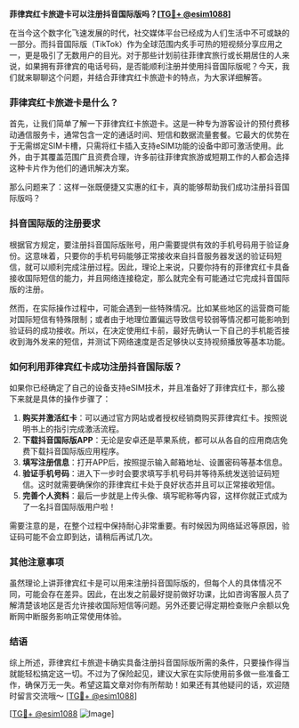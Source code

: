 **菲律宾红卡旅遊卡可以注册抖音国际版吗？[[TG💪+ @esim1088](https://t.me/s/esim1088)]**

在当今这个数字化飞速发展的时代，社交媒体平台已经成为人们生活中不可或缺的一部分。而抖音国际版（TikTok）作为全球范围内炙手可热的短视频分享应用之一，更是吸引了无数用户的目光。对于那些计划前往菲律宾旅行或长期居住的人来说，如果拥有菲律宾的电话号码，是否能顺利注册并使用抖音国际版呢？今天，我们就来聊聊这个问题，并结合菲律宾红卡旅遊卡的特点，为大家详细解答。

### 菲律宾红卡旅遊卡是什么？

首先，让我们简单了解一下菲律宾红卡旅遊卡。这是一种专为游客设计的预付费移动通信服务卡，通常包含一定的通话时间、短信和数据流量套餐。它最大的优势在于无需绑定SIM卡槽，只需将红卡插入支持eSIM功能的设备中即可激活使用。此外，由于其覆盖范围广且资费合理，许多前往菲律宾旅游或短期工作的人都会选择这种卡片作为他们的通讯解决方案。

那么问题来了：这样一张既便捷又实惠的红卡，真的能够帮助我们成功注册抖音国际版吗？

### 抖音国际版的注册要求

根据官方规定，要注册抖音国际版账号，用户需要提供有效的手机号码用于验证身份。这意味着，只要你的手机号码能够正常接收来自抖音服务器发送的验证码短信，就可以顺利完成注册过程。因此，理论上来说，只要你持有的菲律宾红卡具备接收国际短信的能力，并且网络连接稳定，那么就完全有可能通过它完成抖音国际版的注册。

然而，在实际操作过程中，可能会遇到一些特殊情况。比如某些地区的运营商可能对国际短信有特殊限制；或者由于地理位置偏远导致信号较弱等情况都可能影响到验证码的成功接收。所以，在决定使用红卡前，最好先确认一下自己的手机能否接收到海外发来的短信，并测试下网络速度是否足够快以支持视频播放等基本功能。

### 如何利用菲律宾红卡成功注册抖音国际版？

如果你已经确定了自己的设备支持eSIM技术，并且准备好了菲律宾红卡，那么接下来就是具体的操作步骤了：

1. **购买并激活红卡**：可以通过官方网站或者授权经销商购买菲律宾红卡。按照说明书上的指引完成激活流程。
2. **下载抖音国际版APP**：无论是安卓还是苹果系统，都可以从各自的应用商店免费下载抖音国际版应用程序。
3. **填写注册信息**：打开APP后，按照提示输入邮箱地址、设置密码等基本信息。
4. **验证手机号码**：进入下一步时会要求填写手机号码并等待系统发送验证码短信。这时就需要确保你的菲律宾红卡处于良好状态并且可以正常接收短信。
5. **完善个人资料**：最后一步就是上传头像、填写昵称等内容，这样你就正式成为了一名抖音国际版用户啦！

需要注意的是，在整个过程中保持耐心非常重要。有时候因为网络延迟等原因，验证码可能不会立即到达，请稍后再试几次。

### 其他注意事项

虽然理论上讲菲律宾红卡是可以用来注册抖音国际版的，但每个人的具体情况不同，可能会存在差异。因此，在出发之前最好提前做好功课，比如咨询客服人员了解清楚该地区是否允许接收国际短信等问题。另外还要记得定期检查账户余额以免断网中断服务影响正常使用体验。

### 结语

综上所述，菲律宾红卡旅遊卡确实具备注册抖音国际版所需的条件，只要操作得当就能轻松搞定这一切。不过为了保险起见，建议大家在实际使用前多做一些准备工作，确保万无一失。希望这篇文章对你有所帮助！如果还有其他疑问的话，欢迎随时留言交流哦～ [[TG💪+ @esim1088](https://t.me/s/esim1088)] 

[[TG💪+ @esim1088](https://t.me/s/esim1088) ![Image](https://i.postimg.cc/4NQfJmqS/Snipaste-2025-05-13-00-14-12.png)]